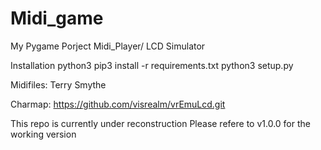 # Midi_game
My Pygame Porject
Midi_Player/ LCD Simulator

Installation
python3
pip3 install -r requirements.txt
python3 setup.py

Midifiles: Terry Smythe

Charmap: https://github.com/visrealm/vrEmuLcd.git

This repo is currently under reconstruction Please refere to v1.0.0 for the working version